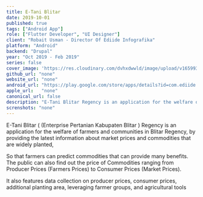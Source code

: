 ```yaml
---
title: E-Tani Blitar
date: 2019-10-01
published: true
tags: ["Android App"]
role: ["Flutter Developer", "UI Designer"]
client: "Robait Usman - Director Of Ediide Infografika"
platform: "Android" 
backend: "Drupal"
year: "Oct 2019 - Feb 2019"
series: false
cover_image: 'https://res.cloudinary.com/dvhxdwwld/image/upload/v1659930757/e-tani-cover_l1wgmh.png'
github_url: "none"
website_url: "none"
android_url: "https://play.google.com/store/apps/details?id=com.ediide.etaniblitarkab"
apple_url:   "none"
canonical_url: false
description: "E-Tani Blitar Regency is an application for the welfare of farmers and communities in Blitar Regency."
screnshots: "none"
---
```


E-Tani Blitar ( (Enterprise Pertanian Kabupaten Blitar ) Regency is an application for the welfare of farmers and communities in Blitar Regency, by providing the latest information about market prices and commodities that are widely planted,

So that farmers can predict commodities that can provide many benefits. The public can also find out the price of Commodities ranging from Producer Prices (Farmers Prices) to Consumer Prices (Market Prices).

It also features data collection on producer prices, consumer prices, additional planting area, leveraging farmer groups, and agricultural tools

